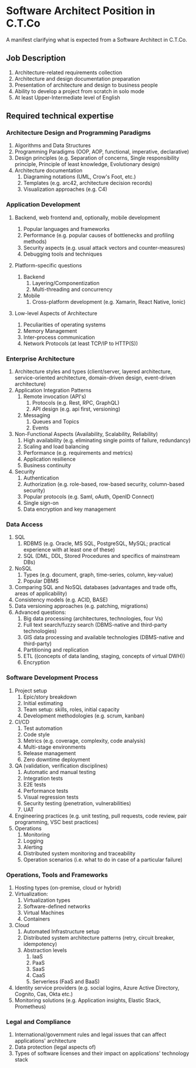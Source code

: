 # Software Architect Position in C.T.Co

A manifest clarifying what is expected from a Software Architect in C.T.Co.

## Job Description

1. Architecture-related requirements collection
1. Architecture and design documentation preparation
1. Presentation of architecture and design to business people
1. Ability to develop a project from scratch in solo mode
1. At least Upper-Intermediate level of English

## Required technical expertise

### **Architecture Design and Programming Paradigms**
1. Algorithms and Data Structures
1. Programming Paradigms (OOP, AOP, functional, imperative, declarative)
1. Design principles (e.g. Separation of concerns, Single responsibility principle, Principle of least knowledge, Evolutionary design)
1. Architecture documentation
    1. Diagraming notations (UML, Crow's Foot, etc.)
    1. Templates (e.g. arc42, architecture decision records)
    1. Visualization approaches (e.g. C4)
### **Application Development**

1. Backend, web frontend and, optionally, mobile development
    1. Popular languages and frameworks
    2. Performance (e.g. popular causes of bottlenecks and profiling methods)
    3. Security aspects (e.g. usual attack vectors and counter-measures)
    4. Debugging tools and techniques

1. Platform-specific questions
    1. Backend
        1. Layering/Componentization
        1. Multi-threading and concurrency
    1. Mobile
     	1. Cross-platform development (e.g. Xamarin, React Native, Ionic)
     	
1. Low-level Aspects of Architecture
   1. Peculiarities of operating systems
   1. Memory Management
   1. Inter-process communication
   1. Network Protocols (at least TCP/IP to HTTP(S))
   
### **Enterprise Architecture**
1. Architecture styles and types (client/server, layered architecture, service-oriented architecture, domain-driven design, event-driven architecture)
1. Application Integration Patterns
    1. Remote invocation (API&#39;s)
        1. Protocols (e.g. Rest, RPC, GraphQL)
        1. API design (e.g. api first, versioning)
    1. Messaging
        1. Queues and Topics
        1. Events
1. Non-Functional Aspects (Availability, Scalability, Reliability)
    1. High availability (e.g. eliminating single points of failure, redundancy)
    1. Scaling and load balancing
    1. Performance (e.g. requirements and metrics)
    1. Application resilience
    1. Business continuity
1. Security
    1. Authentication 
    2. Authorization (e.g. role-based, row-based security, column-based security)
    1. Popular protocols (e.g. Saml, oAuth,  OpenID Connect)
    1. Single sign-on
    1. Data encryption and key management

### **Data Access**

1. SQL
    1. RDBMS (e.g. Oracle, MS SQL, PostgreSQL, MySQL; practical experience with at least one of these)
    1. SQL (DML, DDL, Stored Procedures and specifics of mainstream DBs)
1. NoSQL 
    1. Types (e.g. document, graph, time-series, column, key-value)
    2. Popular DBMS
1. Comparing SQL and NoSQL databases (advantages and trade offs, areas of applicability)
1. Consistency models (e.g. ACID, BASE)
1. Data versioning approaches (e.g. patching, migrations)
1. Advanced questions:
    1. Big data processing (architectures, technologies, four Vs)
    1. Full text search/fuzzy search (DBMS-native and third-party technologies)
    1. GIS data processing and available technologies (DBMS-native and third-party)
    1. Partitioning and replication
    1. ETL ((concepts of data landing, staging, concepts of virtual DWH))
    1. Encryption

### **Software Development Process**
1. Project setup
    1. Epic/story breakdown
    1. Initial estimating
    1. Team setup: skills, roles, initial capacity
    1. Development methodologies (e.g. scrum, kanban)
1. CI/CD
    1. Test automation
    1. Code style
    1. Metrics (e.g. coverage, complexity, code analysis)
    1. Multi-stage environments
    1. Release management
    1. Zero downtime deployment
1. QA (validation, verification disciplines)
    1. Automatic  and manual testing
    1. Integration tests
    1. E2E tests
    1. Performance tests
    1. Visual regression tests
    1. Security testing (penetration, vulnerabilities)
    1. UAT
1. Engineering practices (e.g. unit testing, pull requests, code review, pair programming, VSC best practices)
1. Operations
    1. Monitoring
    1. Logging
    1. Alerting
    1. Distributed system monitoring and traceability
    1. Operation scenarios (i.e. what to do in case of a particular failure)

### **Operations, Tools and Frameworks**
1. Hosting types (on-premise, cloud or hybrid)
1. Virtualization:
    1. Virtualization types
    1. Software-defined networks
    1. Virtual Machines
    1. Containers
1. Cloud
    1. Automated Infrastructure setup
    1. Distributed system architecture patterns (retry, circuit breaker, idempotency)
    1. Abstraction levels
        1. IaaS
        1. PaaS
        1. SaaS
        1. CaaS
        1. Serverless (FaaS and BaaS)
1. Identity service providers (e.g. social logins, Azure Active Directory, Cognito, Cas, Okta etc.)
1. Monitoring solutions (e.g. Application insights, Elastic Stack, Prometheus)

### **Legal and Compliance**
1. International/government rules and legal issues that can affect applications&#39; architecture
2. Data protection (legal aspects of)
3. Types of software licenses and their impact on applications&#39; technology stack
